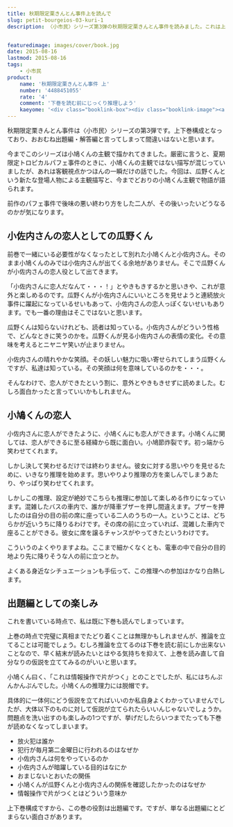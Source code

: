 ```yaml
---
title: 秋期限定栗きんとん事件上を読んで
slug: petit-bourgeios-03-kuri-1
description: 〈小市民〉シリーズ第3弾の秋期限定栗きんとん事件を読みました。これは上下巻に分かれていて、上巻は出題編のようなものと考えて間違いはないと思います。出題編と言っても日常推理ネタは健在で、飽きずに読み進めることが出来ました。


featuredimage: images/cover/book.jpg
date: 2015-08-16
lastmod: 2015-08-16
tags: 
    - 小市民
product:
    name: '秋期限定栗きんとん事件 上'
    number: '4488451055'
    rate: '4'
    comment: '下巻を読む前にじっくり推理しよう'
    kaeyome: '<div class="booklink-box"><div class="booklink-image"><a href="http://www.amazon.co.jp/exec/obidos/asin/4488451055/illusionspace-22/" target="_blank" ><img src="http://ecx.images-amazon.com/images/I/51VwJRysDcL._SL160_.jpg" style="border: none;" /></a></div><div class="booklink-info"><div class="booklink-name"><a href="http://www.amazon.co.jp/exec/obidos/asin/4488451055/illusionspace-22/" target="_blank" >秋期限定栗きんとん事件〈上〉 (創元推理文庫)</a><div class="booklink-powered-date">posted with <a href="http://yomereba.com" rel="nofollow" target="_blank">ヨメレバ</a></div></div><div class="booklink-detail">米澤 穂信 東京創元社 2009-02    </div><div class="booklink-link2"><div class="shoplinkamazon"><a href="http://www.amazon.co.jp/exec/obidos/asin/4488451055/illusionspace-22/" target="_blank" >Amazon</a></div><div class="shoplinkkindle"><a href="http://www.amazon.co.jp/exec/obidos/ASIN/B00FZJEEJO/illusionspace-22/" target="_blank" >Kindle</a></div><div class="shoplinkrakuten"><a href="http://hb.afl.rakuten.co.jp/hgc/11acbc01.369b1bf6.11acbc02.cabf9fe9/?pc=http%3A%2F%2Fbooks.rakuten.co.jp%2Frb%2F5990023%2F%3Fscid%3Daf_ich_link_urltxt%26m%3Dhttp%3A%2F%2Fm.rakuten.co.jp%2Fev%2Fbook%2F" target="_blank" >楽天ブックス</a></div>                  	  <div class="shoplinkkino"><a href="http://ck.jp.ap.valuecommerce.com/servlet/referral?sid=3085416&pid=882196163&vc_url=http%3A%2F%2Fwww.kinokuniya.co.jp%2Ff%2Fdsg-01-9784488451059" target="_blank" >紀伊國屋書店<img src="http://ad.jp.ap.valuecommerce.com/servlet/gifbanner?sid=3085416&pid=882196163" height="1" width="1" border="0"></a></div>	  	  	</div></div><div class="booklink-footer"></div></div>'
---
```


秋期限定栗きんとん事件は〈小市民〉シリーズの第3弾です。上下巻構成となっており、おおむね出題編・解答編と言ってしまって間違いはないと思います。

今までこのシリーズは小鳩くんの主観で描かれてきました。厳密に言うと、夏期限定トロピカルパフェ事件のときに、小鳩くんの主観ではない描写が混じっていましたが、あれは客観視点かつほんの一瞬だけの話でした。今回は、瓜野くんという新たな登場人物による主観描写と、今までどおりの小鳩くん主観で物語が語られます。

前作のパフェ事件で後味の悪い終わり方をした二人が、その後いったいどうなるのかが気になります。


## 小佐内さんの恋人としての瓜野くん


前巻で一緒にいる必要性がなくなったとして別れた小鳩くんと小佐内さん。そのまま小鳩くんのみでは小佐内さんが出てくる余地がありません。そこで瓜野くんが小佐内さんの恋人役として出てきます。

「小佐内さんに恋人だなんて・・・！」とやきもきするかと思いきや、これが意外と楽しめるのです。瓜野くんが小佐内さんにいいところを見せようと連続放火事件に躍起になっているせいもあって、小佐内さんの恋人っぽくないせいもあります。でも一番の理由はそこではないと思います。

瓜野くんは知らないけれども、読者は知っている。小佐内さんがどういう性格で、どんなときに笑うのかを。瓜野くんが見る小佐内さんの表情の変化。その意味を考えるとニヤニヤ笑いが止まりません。

小佐内さんの晴れやかな笑顔。その妖しい魅力に吸い寄せられてしまう瓜野くんですが、私達は知っている。その笑顔は何を意味しているのかを・・・。

そんなわけで、恋人ができたという割に、意外とやきもきせずに読めました。むしろ面白かったと言っていいかもしれません。


## 小鳩くんの恋人


小佐内さんに恋人ができたように、小鳩くんにも恋人ができます。小鳩くんに関しては、恋人ができるに至る経緯から既に面白い。小鳩節炸裂です。初っ端から笑わせてくれます。

しかし決して笑わせるだけでは終わりません。彼女に対する思いやりを見せるために、いきなり推理を始めます。思いやりより推理の方を楽しんでしまうあたり、やっぱり笑わせてくれます。

しかしこの推理、設定が絶妙でこちらも推理に参加して楽しめる作りになっています。混雑したバスの車内で、誰かが降車ブザーを押し間違えます。ブザーを押したのは自分の目の前の席に座っている二人のうちの一人。ということは、どちらかが近いうちに降りるわけです。その席の前に立っていれば、混雑した車内で座ることができる。彼女に席を譲るチャンスがやってきたというわけです。

こういうのよくやりますよね。ここまで細かくなくとも、電車の中で自分の目的地より先に降りそうな人の前に立つとか。

よくある身近なシチュエーションも手伝って、この推理への参加はかなり白熱します。


## 出題編としての楽しみ


これを書いている時点で、私は既に下巻も読んでしまっています。

上巻の時点で完璧に真相までたどり着くことは無理かもしれませんが、推論を立てることは可能でしょう。むしろ推論を立てるのは下巻を読む前にしか出来ないことなので、早く結末が読みたいとはやる気持ちを抑えて、上巻を読み直して自分なりの仮説を立ててみるのがいいと思います。

小鳩くん曰く、「これは情報操作で片がつく」とのことでしたが、私にはちんぷんかんぷんでした。小鳩くんの推理力には脱帽です。

具体的に一体何にどう仮説を立てればいいのか私自身よくわかっていませんでしたが、大体以下のものに対して仮説が立てられたらいいんじゃないでしょうか。問題点を洗い出すのも楽しみの1つですが、挙げだしたらいつまでたっても下巻が読めなくなってしまいます。

<ul>
<li>放火犯は誰か</li>
<li>犯行が毎月第二金曜日に行われるのはなぜか</li>
<li>小佐内さんは何をやっているのか</li>
<li>小佐内さんが暗躍している目的はなにか</li>
<li>おまじないとおいたの関係</li>
<li>小鳩くんが瓜野くんと小佐内さんの関係を確認したかったのはなぜか</li>
<li>情報操作で片がつくとはどういう意味か</li>
</ul>

上下巻構成ですから、この巻の役割は出題編です。ですが、単なる出題編にとどまらない面白さがあります。


  